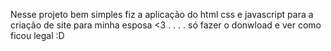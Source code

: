 Nesse projeto bem simples fiz a aplicação do html css e javascript para a criação de site para minha esposa <3
.
.
.
.
só fazer o donwload e ver como ficou legal :D
